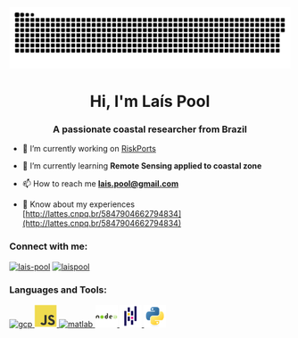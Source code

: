 ![Snake animation](https://github.com/laispool/laispool/blob/output/github-contribution-grid-snake.svg)

<h1 align="center">Hi, I'm Laís Pool</h1>
<h3 align="center">A passionate coastal researcher from Brazil</h3>

- 🔭 I’m currently working on [RiskPorts](https://riskports.ufsc.br/)

- 🌱 I’m currently learning **Remote Sensing applied to coastal zone**

- 📫 How to reach me **lais.pool@gmail.com**

- 📄 Know about my experiences [http://lattes.cnpq.br/5847904662794834](http://lattes.cnpq.br/5847904662794834)

<h3 align="left">Connect with me:</h3>
<p align="left">
<a href="https://linkedin.com/in/lais-pool" target="blank"><img align="center" src="https://raw.githubusercontent.com/rahuldkjain/github-profile-readme-generator/master/src/images/icons/Social/linked-in-alt.svg" alt="lais-pool" height="30" width="40" /></a>
<a href="https://instagram.com/laispool" target="blank"><img align="center" src="https://raw.githubusercontent.com/rahuldkjain/github-profile-readme-generator/master/src/images/icons/Social/instagram.svg" alt="laispool" height="30" width="40" /></a>
</p>

<h3 align="left">Languages and Tools:</h3>
<p align="left"> <a href="https://cloud.google.com" target="_blank" rel="noreferrer"> <img src="https://www.vectorlogo.zone/logos/google_cloud/google_cloud-icon.svg" alt="gcp" width="40" height="40"/> </a> <a href="https://developer.mozilla.org/en-US/docs/Web/JavaScript" target="_blank" rel="noreferrer"> <img src="https://raw.githubusercontent.com/devicons/devicon/master/icons/javascript/javascript-original.svg" alt="javascript" width="40" height="40"/> </a> <a href="https://www.mathworks.com/" target="_blank" rel="noreferrer"> <img src="https://upload.wikimedia.org/wikipedia/commons/2/21/Matlab_Logo.png" alt="matlab" width="40" height="40"/> </a> <a href="https://nodejs.org" target="_blank" rel="noreferrer"> <img src="https://raw.githubusercontent.com/devicons/devicon/master/icons/nodejs/nodejs-original-wordmark.svg" alt="nodejs" width="40" height="40"/> </a> <a href="https://pandas.pydata.org/" target="_blank" rel="noreferrer"> <img src="https://raw.githubusercontent.com/devicons/devicon/2ae2a900d2f041da66e950e4d48052658d850630/icons/pandas/pandas-original.svg" alt="pandas" width="40" height="40"/> </a> <a href="https://www.python.org" target="_blank" rel="noreferrer"> <img src="https://raw.githubusercontent.com/devicons/devicon/master/icons/python/python-original.svg" alt="python" width="40" height="40"/> </a> </p>
